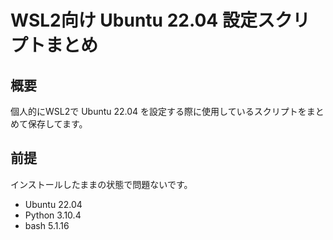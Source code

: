 # WSL2向け Ubuntu 22.04 設定スクリプトまとめ
## 概要
個人的にWSL2で Ubuntu 22.04 を設定する際に使用しているスクリプトをまとめて保存してます。  

## 前提
インストールしたままの状態で問題ないです。  

- Ubuntu 22.04
- Python 3.10.4
- bash 5.1.16